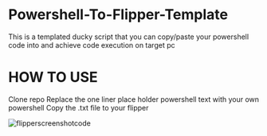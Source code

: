 # Powershell-To-Flipper-Template
This is a templated ducky script that you can copy/paste your powershell code into and achieve code execution on target pc

# HOW TO USE
Clone repo
Replace the one liner place holder powershell text with your own powershell
Copy the .txt file to your flipper

![flipperscreenshotcode](https://user-images.githubusercontent.com/33561650/227402925-3d3da87f-c907-47e6-a1f4-2ebe32b5c1e8.JPG)
